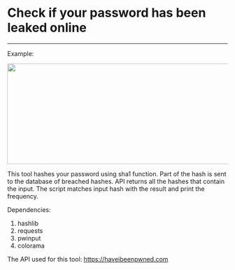 # Check if your password has been leaked online

---

Example:

<img src="https://user-images.githubusercontent.com/17888328/169696347-200e0289-5bfe-4f9a-bfdc-4db30cfd2828.png" width="600" height="230"/>

This tool hashes your password using sha1 function.
Part of the hash is sent to the database of breached hashes.
API returns all the hashes that contain the input.
The script matches input hash with the result and print the frequency.

Dependencies:

1. hashlib
2. requests
3. pwinput
4. colorama

The API used for this tool: https://haveibeenpwned.com
